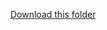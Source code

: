 [Download this folder](https://downgit.github.io/#/home?url=https://github.com/ecal-mid/guides/tree/master/boilerplates/p5)